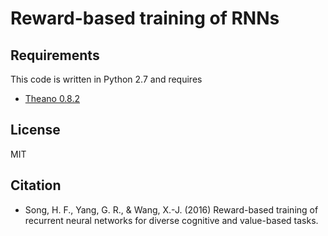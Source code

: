 # Reward-based training of RNNs

## Requirements

This code is written in Python 2.7 and requires

* [Theano 0.8.2](http://deeplearning.net/software/theano/)

## License

MIT

## Citation

* Song, H. F., Yang, G. R., & Wang, X.-J. (2016) Reward-based training of recurrent neural networks for diverse cognitive and value-based tasks.
